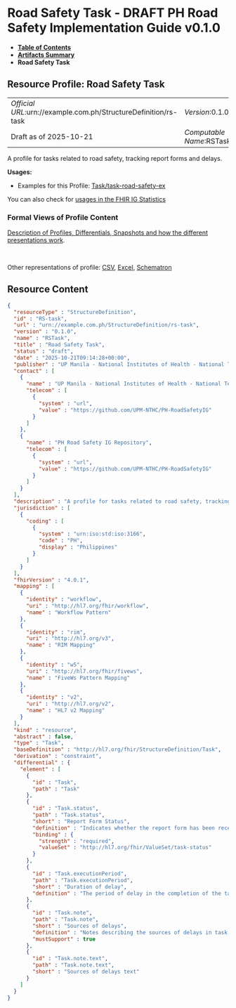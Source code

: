 # Road Safety Task - DRAFT PH Road Safety Implementation Guide v0.1.0

* [**Table of Contents**](toc.md)
* [**Artifacts Summary**](artifacts.md)
* **Road Safety Task**

## Resource Profile: Road Safety Task 

| | |
| :--- | :--- |
| *Official URL*:urn://example.com.ph/StructureDefinition/rs-task | *Version*:0.1.0 |
| Draft as of 2025-10-21 | *Computable Name*:RSTask |

 
A profile for tasks related to road safety, tracking report forms and delays. 

**Usages:**

* Examples for this Profile: [Task/task-road-safety-ex](Task-task-road-safety-ex.md)

You can also check for [usages in the FHIR IG Statistics](https://packages2.fhir.org/xig/example.fhir.ph.roadsafety|current/StructureDefinition/RS-task)

### Formal Views of Profile Content

 [Description of Profiles, Differentials, Snapshots and how the different presentations work](http://build.fhir.org/ig/FHIR/ig-guidance/readingIgs.html#structure-definitions). 

 

Other representations of profile: [CSV](StructureDefinition-RS-task.csv), [Excel](StructureDefinition-RS-task.xlsx), [Schematron](StructureDefinition-RS-task.sch) 



## Resource Content

```json
{
  "resourceType" : "StructureDefinition",
  "id" : "RS-task",
  "url" : "urn://example.com.ph/StructureDefinition/rs-task",
  "version" : "0.1.0",
  "name" : "RSTask",
  "title" : "Road Safety Task",
  "status" : "draft",
  "date" : "2025-10-21T09:14:28+00:00",
  "publisher" : "UP Manila - National Institutes of Health - National Telehealth Center",
  "contact" : [
    {
      "name" : "UP Manila - National Institutes of Health - National Telehealth Center",
      "telecom" : [
        {
          "system" : "url",
          "value" : "https://github.com/UPM-NTHC/PH-RoadSafetyIG"
        }
      ]
    },
    {
      "name" : "PH Road Safety IG Repository",
      "telecom" : [
        {
          "system" : "url",
          "value" : "https://github.com/UPM-NTHC/PH-RoadSafetyIG"
        }
      ]
    }
  ],
  "description" : "A profile for tasks related to road safety, tracking report forms and delays.",
  "jurisdiction" : [
    {
      "coding" : [
        {
          "system" : "urn:iso:std:iso:3166",
          "code" : "PH",
          "display" : "Philippines"
        }
      ]
    }
  ],
  "fhirVersion" : "4.0.1",
  "mapping" : [
    {
      "identity" : "workflow",
      "uri" : "http://hl7.org/fhir/workflow",
      "name" : "Workflow Pattern"
    },
    {
      "identity" : "rim",
      "uri" : "http://hl7.org/v3",
      "name" : "RIM Mapping"
    },
    {
      "identity" : "w5",
      "uri" : "http://hl7.org/fhir/fivews",
      "name" : "FiveWs Pattern Mapping"
    },
    {
      "identity" : "v2",
      "uri" : "http://hl7.org/v2",
      "name" : "HL7 v2 Mapping"
    }
  ],
  "kind" : "resource",
  "abstract" : false,
  "type" : "Task",
  "baseDefinition" : "http://hl7.org/fhir/StructureDefinition/Task",
  "derivation" : "constraint",
  "differential" : {
    "element" : [
      {
        "id" : "Task",
        "path" : "Task"
      },
      {
        "id" : "Task.status",
        "path" : "Task.status",
        "short" : "Report Form Status",
        "definition" : "Indicates whether the report form has been received.",
        "binding" : {
          "strength" : "required",
          "valueSet" : "http://hl7.org/fhir/ValueSet/task-status"
        }
      },
      {
        "id" : "Task.executionPeriod",
        "path" : "Task.executionPeriod",
        "short" : "Duration of delay",
        "definition" : "The period of delay in the completion of the task."
      },
      {
        "id" : "Task.note",
        "path" : "Task.note",
        "short" : "Sources of delays",
        "definition" : "Notes describing the sources of delays in task completion.",
        "mustSupport" : true
      },
      {
        "id" : "Task.note.text",
        "path" : "Task.note.text",
        "short" : "Sources of delays text"
      }
    ]
  }
}

```
